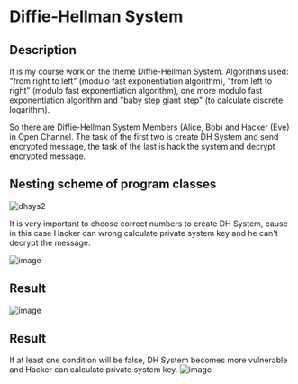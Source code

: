 # Diffie-Hellman System

## Description
It is my course work on the theme Diffie-Hellman System.
Algorithms used: "from right to left" (modulo fast exponentiation algorithm), "from left to right" (modulo fast exponentiation algorithm), one more modulo fast exponentiation algorithm and "baby step giant step" (to calculate discrete logarithm).

So there are Diffie-Hellman System Members (Alice, Bob) and Hacker (Eve) in Open Channel. The task of the first two is create DH System and send encrypted message, the task of the last is hack the system and decrypt encrypted message.

## Nesting scheme of program classes
![dhsys2](https://user-images.githubusercontent.com/79706809/123479110-16c52280-d609-11eb-843e-3b21c0241281.png)


It is very important to choose correct numbers to create DH System, cause in this case Hacker can wrong calculate private system key and he can't decrypt the message.

![image](https://user-images.githubusercontent.com/79706809/123481623-ab7d4f80-d60c-11eb-916b-98a8056702d7.png)


## Result
![image](https://user-images.githubusercontent.com/79706809/123480524-25acd480-d60b-11eb-8d8e-b3ee6f8d72aa.png)



## Result
If at least one condition will be false, DH System becomes more vulnerable and Hacker can calculate private system key.
![image](https://user-images.githubusercontent.com/79706809/123481204-11b5a280-d60c-11eb-99d8-07e3e6d7cbea.png)



